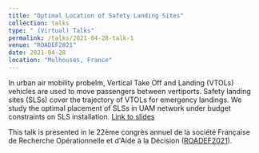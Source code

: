 ```yaml
---
title: "Optimal Location of Safety Landing Sites"
collection: talks
type: " (Virtual) Talks"
permalink: /talks/2021-04-28-talk-1
venue: "ROADEF2021"
date: 2021-04-28
location: "Mulhouses, France"
---
```



 In urban air mobility probelm, Vertical Take Off and Landing (VTOLs) vehicles are used to move passengers between vertiports. Safety landing sites (SLSs) cover the trajectory of VTOLs for emergency landings. We study the optimal placement of SLSs in UAM network under budget constraints on SLS installation.  [Link to slides](/slides/roadeff2021april.pdf)

This talk is presented in le 22ème congrès annuel de la société Française de Recherche Opérationnelle et d\'Aide à la Décision ([ROADEF2021](https://roadef2021.sciencesconf.org/)).

 




